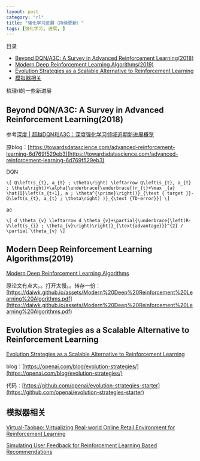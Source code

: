 ```yaml
---
layout: post
category: "rl"
title: "强化学习进展（持续更新）"
tags: [强化学习, 进展, ]
---
```


目录

<!-- TOC -->

- [Beyond DQN/A3C: A Survey in Advanced Reinforcement Learning(2018)](#beyond-dqna3c-a-survey-in-advanced-reinforcement-learning2018)
- [Modern Deep Reinforcement Learning Algorithms(2019)](#modern-deep-reinforcement-learning-algorithms2019)
- [Evolution Strategies as a Scalable Alternative to Reinforcement Learning](#evolution-strategies-as-a-scalable-alternative-to-reinforcement-learning)
- [模拟器相关](#%e6%a8%a1%e6%8b%9f%e5%99%a8%e7%9b%b8%e5%85%b3)

<!-- /TOC -->

梳理rl的一些新进展

## Beyond DQN/A3C: A Survey in Advanced Reinforcement Learning(2018)

参考[深度 \| 超越DQN和A3C：深度强化学习领域近期新进展概览](https://mp.weixin.qq.com/s?__biz=MzA3MzI4MjgzMw==&mid=2650751210&idx=4&sn=a1d4c4c2b27a7f62a4edbd74f626f23c&chksm=871a8494b06d0d82e3dc22b8a591cde7449d845576bbbdecf98ad513a4326cfe9b34eb6272b4&mpshare=1&scene=1&srcid=050208JkhftrjXIfdxVcWRZi&pass_ticket=csFmp%2BqPqpbOEtBCr9byDm0vHyp83ccxf21EyZaHyV%2BoFQOLINXIlgzuTkVvCg24#rd)

原blog：[https://towardsdatascience.com/advanced-reinforcement-learning-6d769f529eb3](https://towardsdatascience.com/advanced-reinforcement-learning-6d769f529eb3)

DQN

`\[
Q\left(s_{t}, a_{t} ; \theta\right) \leftarrow Q\left(s_{t}, a_{t} ; \theta\right)+\alpha[\underbrace{\underbrace{(r_{t}+\max _{a} \hat{Q}\left(s_{t+1}, a ; \theta^{\prime}\right))}_{\text { target }}-Q\left(s_{t}, a_{t} ; \theta\right) )}_{\text {TD-error}}]
\]`

ac

`\[
d \theta_{v} \leftarrow d \theta_{v}+\partial{\underbrace{\left(R-V\left(s_{i} ; \theta_{v}\right)\right)}_{\text{advantage}}}^{2} / \partial \theta_{v}
\]`

## Modern Deep Reinforcement Learning Algorithms(2019)

[Modern Deep Reinforcement Learning Algorithms](https://arxiv.org/pdf/1906.10025v1.pdf)

原论文有点大。。打开太慢。。转存一份：[https://daiwk.github.io/assets/Modern%20Deep%20Reinforcement%20Learning%20Algorithms.pdf](https://daiwk.github.io/assets/Modern%20Deep%20Reinforcement%20Learning%20Algorithms.pdf)


## Evolution Strategies as a Scalable Alternative to Reinforcement Learning

[Evolution Strategies as a Scalable Alternative to Reinforcement Learning](https://arxiv.org/abs/1703.03864)

blog：[https://openai.com/blog/evolution-strategies/](https://openai.com/blog/evolution-strategies/)

代码：[https://github.com/openai/evolution-strategies-starter](https://github.com/openai/evolution-strategies-starter)


## 模拟器相关

[Virtual-Taobao: Virtualizing Real-world Online Retail Environment for Reinforcement Learning](https://arxiv.org/pdf/1805.10000.pdf)

[Simulating User Feedback for Reinforcement Learning Based Recommendations](https://arxiv.org/pdf/1906.11462.pdf)
